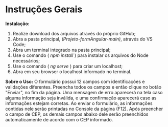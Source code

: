 # Instruções Gerais

**Instalação:** 
1. Realize download dos arquivos através do próprio GitHub;
2. Abra a pasta principal, *(Projeto-formAngular-main)*, através do VS Code;
3. Abra um terminal integrado na pasta principal;
4. Use o comando ( *npm install* ) para instalar os arquivos do Node necessários;
5. Use o comando ( *ng serve* ) para criar um localhost;
6. Abra em seu browser o localhost informado no terminal.

**Sobre o Uso:**
O formulário possui 12 campos com identificações e validações diferentes. Preencha todos os campos e então clique no botão "Enviar", no fim da página. Uma mensagem de erro aparecerá na tela caso alguma informação seja inválida, e uma confirmação aparecerá caso as informações estejam corretas.
Ao enviar o formulário, as informações contidas nele serão printadas no Console da página (F12).
Após preencher o campo de CEP, os demais campos abaixo dele serão preenchidos automaticamente de acordo com o CEP informado.

